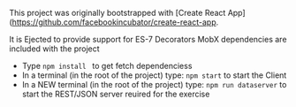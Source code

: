 This project was originally bootstrapped with [Create React App](https://github.com/facebookincubator/create-react-app.

It is Ejected to provide support for ES-7 Decorators
MobX dependencies are included with the project

* Type ```npm install ``` to get fetch dependenciess
* In a terminal (in the root of the project) type: ```npm start``` to start the Client
* In a NEW terminal (in the root of the project) type: ```npm run dataserver``` to start the REST/JSON server reuired for the exercise

